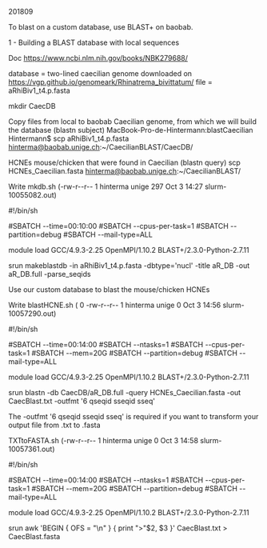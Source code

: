 201809

To blast on a custom database, use BLAST+ on baobab.

1 - Building a BLAST database with local sequences

Doc
https://www.ncbi.nlm.nih.gov/books/NBK279688/

database = two-lined caecilian genome downloaded on https://vgp.github.io/genomeark/Rhinatrema_bivittatum/
file = aRhiBiv1_t4.p.fasta

mkdir CaecDB

Copy files from local to baobab
Caecilian genome, from which we will build the database (blastn subject)
MacBook-Pro-de-Hintermann:blastCaecilian Hintermann$ scp aRhiBiv1_t4.p.fasta hinterma@baobab.unige.ch:~/CaecilianBLAST/CaecDB/

HCNEs mouse/chicken that were found in Caecilian (blastn query)
scp HCNEs_Caecilian.fasta hinterma@baobab.unige.ch:~/CaecilianBLAST/

Write mkdb.sh (-rw-r--r-- 1 hinterma unige        297 Oct  3 14:27 slurm-10055082.out)

#!/bin/sh

#SBATCH --time=00:10:00
#SBATCH --cpus-per-task=1
#SBATCH --partition=debug
#SBATCH --mail-type=ALL


module load GCC/4.9.3-2.25 OpenMPI/1.10.2 BLAST+/2.3.0-Python-2.7.11

srun makeblastdb -in aRhiBiv1_t4.p.fasta -dbtype='nucl' -title aR_DB -out aR_DB.full -parse_seqids

Use our custom database to blast the mouse/chicken HCNEs

Write blastHCNE.sh ( 0 -rw-r--r-- 1 hinterma unige     0 Oct  3 14:56 slurm-10057290.out)

#!/bin/sh

#SBATCH --time=00:14:00
#SBATCH --ntasks=1
#SBATCH --cpus-per-task=1
#SBATCH --mem=20G
#SBATCH --partition=debug
#SBATCH --mail-type=ALL


module load GCC/4.9.3-2.25 OpenMPI/1.10.2 BLAST+/2.3.0-Python-2.7.11

srun blastn -db CaecDB/aR_DB.full -query HCNEs_Caecilian.fasta -out CaecBlast.txt -outfmt '6 qseqid sseqid sseq'

The -outfmt '6 qseqid sseqid sseq' is required if you want to transform your output file from .txt to .fasta

TXTtoFASTA.sh (-rw-r--r--  1 hinterma unige     0 Oct  3 14:58 slurm-10057361.out)

#!/bin/sh

#SBATCH --time=00:14:00
#SBATCH --ntasks=1
#SBATCH --cpus-per-task=1
#SBATCH --mem=20G
#SBATCH --partition=debug
#SBATCH --mail-type=ALL


module load GCC/4.9.3-2.25 OpenMPI/1.10.2 BLAST+/2.3.0-Python-2.7.11

srun awk 'BEGIN { OFS = "\n" } { print ">"$2, $3 }' CaecBlast.txt > CaecBlast.fasta


